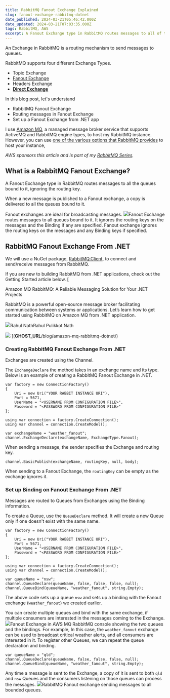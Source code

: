```yaml
---
title: RabbitMQ Fanout Exchange Explained
slug: fanout-exchange-rabbitmq-dotnet
date_published: 2024-03-21T05:46:42.000Z
date_updated: 2024-03-21T07:03:35.000Z
tags: RabbitMQ, AWS
excerpt: A Fanout Exchange type in RabbitMQ routes messages to all of the queues bound to it, ignoring the routing key. Let's understand how to set up a Fanout Exchange and how it routes messages to consumers.
---
```


An Exchange in RabbitMQ is a routing mechanism to send messages to queues.

RabbitMQ supports four different Exchange Types.

- Topic Exchange
- [Fanout Exchange](__GHOST_URL__/blog/fanout-exchange-rabbitmq-dotnet/)
- Headers Exchange
- [**Direct Exchange**](__GHOST_URL__/blog/direct-exchange-rabbitmq-dotnet/)

In this blog post, let's understand

- RabbitMQ Fanout Exchange
- Routing messages in Fanout Exchange
- Set up a Fanout Exchange from .NET app

I use [Amazon MQ](https://aws.amazon.com/amazon-mq/?ref=rahulpnath.com), a managed message broker service that supports ActiveMQ and RabbitMQ engine types, to host my RabbitMQ instance. However, you can use [one of the various options that RabbitMQ provides](https://www.rabbitmq.com/download.html?ref=rahulpnath.com) to host your instance,

*AWS sponsors this article and is part of my *[*RabbitMQ Series*](__GHOST_URL__/blog/tag/rabbitmq/)*.*

## What is a RabbitMQ Fanout Exchange?

A Fanout Exchange type in RabbitMQ routes messages to all the queues bound to it, ignoring the routing key.

When a new message is published to a Fanout exchange, a copy is delivered to all the queues bound to it.

Fanout exchanges are ideal for broadcasting messages.
![](__GHOST_URL__/content/images/2024/03/image-3.png)Fanout Exchange routes messages to all queues bound to it. It ignores the routing keys on the messages and the Binding if any are specified.
Fanout exchange ignores the routing keys on the messages and any Binding keys if specified.

## RabbitMQ Fanout Exchange From .NET

We will use a NuGet package, [RabbitMQ.Client](https://www.nuget.org/packages/RabbitMQ.Client?ref=rahulpnath.com), to connect and send/receive messages from RabbitMQ.

If you are new to building RabbitMQ from .NET applications, check out the Getting Started article below.
[

Amazon MQ RabbitMQ: A Reliable Messaging Solution for Your .NET Projects

RabbitMQ is a powerful open-source message broker facilitating communication between systems or applications. Let’s learn how to get started using RabbitMQ on Amazon MQ from .NET application.

![](__GHOST_URL__/content/images/size/w256h256/2022/10/logo-512x512.png)Rahul NathRahul Pulikkot Nath

![](__GHOST_URL__/content/images/2024/01/rabbit-mq-dotnet.png)
](__GHOST_URL__/blog/amazon-mq-rabbitmq-dotnet/)
### Creating RabbitMQ Fanout Exchange From .NET

Exchanges are created using the Channel.

The `ExchangeDeclare` the method takes in an exchange name and its type. Below is an example of creating a RabbitMQ Fanout Exchange in .NET.

    var factory = new ConnectionFactory()
    {
        Uri = new Uri("YOUR RABBIT INSTANCE URI"),
        Port = 5671,
        UserName = "<USERNAME FROM CONFIGURATION FILE>",
        Password = "<PASSWORD FROM CONFIGURATION FILE>"
    };
    
    using var connection = factory.CreateConnection();
    using var channel = connection.CreateModel();
    
    var exchangeName = "weather_fanout";
    channel.ExchangeDeclare(exchangeName, ExchangeType.Fanout);

When sending a message, the sender specifies the Exchange and routing key.

    channel.BasicPublish(exchangeName, routingKey, null, body);

When sending to a Fanout Exchange, the `routingKey` can be empty as the exchange ignores it.

### Set up Binding on Fanout Exchange From .NET

Messages are routed to Queues from Exchanges using the Binding information.

To create a Queue, use the `QueueDeclare` method. It will create a new Queue only if one doesn't exist with the same name.

    var factory = new ConnectionFactory()
    {
        Uri = new Uri("YOUR RABBIT INSTANCE URI"),
        Port = 5671,
        UserName = "<USERNAME FROM CONFIGURATION FILE>",
        Password = "<PASSWORD FROM CONFIGURATION FILE>"
    };
    
    using var connection = factory.CreateConnection();
    using var channel = connection.CreateModel();
    
    var queueName = "nsw";
    channel.QueueDeclare(queueName, false, false, false, null);
    channel.QueueBind(queueName, "weather_fanout", string.Empty);

The above code sets up a queue `nsw` and sets up a binding with the Fanout exchange (`weather_fanout`) we created earlier.

You can create multiple queues and bind with the same exchange, if multiple consumers are interested in the messages coming to the Exchange.
![](__GHOST_URL__/content/images/2024/03/image-4.png)Fanout Exchange in AWS MQ RabbitMQ console showing the two queues and the bindings.
For example, In this case, the `weather_fanout` exchange can be used to broadcast critical weather alerts, and all consumers are interested in it. To register other Queues, we can repeat the queue declaration and binding.

    var queueName = "qld";
    channel.QueueDeclare(queueName, false, false, false, null);
    channel.QueueBind(queueName, "weather_fanout", string.Empty);

Any time a message is sent to the Exchange, a copy of it is sent to both `qld` and `nsw` Queues and the consumers listening on those queues can process the messages.
![](__GHOST_URL__/content/images/2024/03/RabbitMQ-Fanout-Exchange.gif)RabbitMQ Fanout exchange sending messages to all bounded queues.
